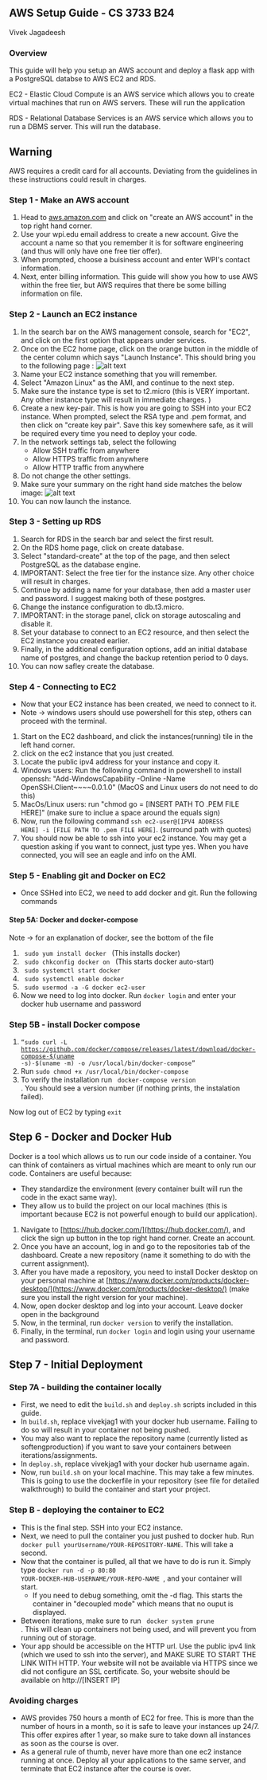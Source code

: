 ## AWS Setup Guide - CS 3733 B24 
Vivek Jagadeesh
### Overview
This guide will help you setup an AWS account and deploy a flask app with a PostgreSQL databse to AWS EC2 and RDS. 

EC2 - Elastic Cloud Compute is an AWS service which allows you to create virtual machines that run on AWS servers. These will run the application 

RDS - Relational Database Services is an AWS service which allows you to run a DBMS server. This will run the database. 


## Warning
AWS requires a credit card for all accounts. Deviating from the guidelines in these instructions could result in charges. 

### Step 1 - Make an AWS account
1. Head to [aws.amazon.com](https://aws.amazon.com) and click on "create an AWS account" in the top right hand corner. 
2. Use your wpi.edu email address to create a new account. Give the account a name so that you remember it is for software engineering (and thus will only have one free tier offer). 
3. When prompted, choose a buisiness account and enter WPI's contact information. 
4. Next, enter billing information. This guide will show you how to use AWS within the free tier, but AWS requires that there be some billing information on file. 

### Step 2 - Launch an EC2 instance 
1. In the search bar on the AWS management console, search for "EC2", and click on the first option that appears under services. 
2. Once on the EC2 home page, click on the orange button in the middle of the center column which says "Launch Instance". This should bring you to the following page :
![alt text](image.png)
3. Name your EC2 instance something that you will remember. 
4. Select "Amazon Linux" as the AMI, and continue to the next step. 
5. Make sure the instance type is set to t2.micro (this is VERY important. Any other instance type will result in immediate charges. )
6. Create a new key-pair. This is how you are going to SSH into your EC2 instance. When prompted, select the RSA type and .pem format, and then click on "create key pair". Save this key somewhere safe, as it will be required every time you need to deploy your code. 
7. In the network settings tab, select the following
    - Allow SSH traffic from anywhere
    - Allow HTTPS traffic from anywhere
    - Allow HTTP traffic from anywhere
8. Do not change the other settings. 
9. Make sure your summary on the right hand side matches the below image: 
![alt text](image-1.png)
10. You can now launch the instance. 

### Step 3 - Setting up RDS 
1. Search for RDS in the search bar and select the first result. 
2. On the RDS home page, click on create database. 
3. Select "standard-create" at the top of the page, and then select PostgreSQL as the database engine. 
4. IMPORTANT: Select the free tier for the instance size. Any other choice will result in charges. 
5. Continue by adding a name for your database, then add a master user and password. I suggest making both of these postgres. 
6. Change the instance configuration to db.t3.micro. 
7. IMPORTANT: in the storage panel, click on storage autoscaling and disable it. 
8. Set your database to connect to an EC2 resource, and then select the EC2 instance you created earlier. 
9. Finally, in the additional configuration options, add an initial database name of postgres, and change the backup retention period to 0 days. 
10. You can now safley create the database. 



### Step 4 - Connecting to EC2
- Now that your EC2 instance has been created, we need to connect to it. 
- Note -> windows users should use powershell for this step, others can proceed with the terminal. 
1. Start on the EC2 dashboard, and click the instances(running) tile in the left hand corner. 
2. click on the ec2 instance that you just created. 
3. Locate the public ipv4 address for your instance and copy it. 
4. Windows users: Run the following command in powershell to install openssh: 
"Add-WindowsCapability -Online -Name OpenSSH.Client~~~~0.0.1.0" (MacOS and Linux users do not need to do this)
5. MacOs/Linux users: run "chmod go = [INSERT PATH TO .PEM FILE HERE]" (make sure to inclue a space around the equals sign)
6. Now, run the following command <code>ssh ec2-user@[IPV4 ADDRESS HERE] -i [FILE PATH TO .pem FILE HERE]</code>.  (surround path with quotes)
7. You should now be able to ssh into your ec2 instance. You may get a question asking if you want to connect, just type yes. When you have connected, you will see an eagle and info on the AMI. 
### Step 5 - Enabling git and Docker on EC2
- Once SSHed into EC2, we need to add docker and git. Run the following commands
#### Step 5A: Docker and docker-compose 
Note -> for an explanation of docker, see the bottom of the file
1. <code> sudo yum install docker </code> (This installs docker)
2. <code> sudo chkconfig docker on </code> (This starts docker auto-start)
3. <code> sudo systemctl start docker </code> 
4. <code> sudo systemctl enable docker </code>
5. <code> sudo usermod -a -G docker ec2-user </code>
6. Now we need to log into docker. Run <code>docker login</code> and enter your docker hub username and password

### Step 5B - install Docker compose

1. <code>“sudo curl -L
https://github.com/docker/compose/releases/latest/download/docker-compose-$(uname
-s)-$(uname -m) -o /usr/local/bin/docker-compose”</code>
2. Run <code>sudo chmod +x /usr/local/bin/docker-compose</code>
3. To verify the installation run <code> docker-compose version </code>. You should see a version number (if nothing prints, the instalation failed). 

Now log out of EC2 by typing <code>exit</code>

## Step 6 - Docker and Docker Hub
Docker is a tool which allows us to run our code inside of a container. You can think of containers as virtual machines which are meant to only run our code. Containers are useful because: 
- They standardize the environment (every container built will run the code in the exact same way). 
- They allow us to build the project on our local machines (this is important because EC2 is not powerful enough to build our application). 
1. Navigate to [https://hub.docker.com/](https://hub.docker.com/), and click the sign up button in the top right hand corner. Create an account. 
2. Once you have an account, log in and go to the repositories tab of the dashboard. Create a new repository (name it something to do with the current assignment). 
3. After you have made a repository, you need to install Docker desktop on your personal machine at [https://www.docker.com/products/docker-desktop/](https://www.docker.com/products/docker-desktop/) (make sure you install the right version for your machine). 
4. Now, open docker desktop and log into your account. Leave docker open in the background
5. Now, in the terminal, run  <code>docker version</code> to verify the installation. 
6. Finally, in the terminal, run <code>docker login</code> and login using your username and password. 

## Step 7 - Initial Deployment
### Step 7A - building the container locally
- First, we need to edit the <code>build.sh</code> and <code>deploy.sh</code> scripts included in this guide. 
- In <code>build.sh</code>, replace vivekjag1 with your docker hub username. Failing to do so will result in your container not being pushed. 
- You may also want to replace the repository name (currently listed as softengproduction) if you want to save your containers between iterations/assignments. 
- In <code>deploy.sh</code>, replace vivekjag1 with your docker hub username again. 
- Now, run <code>build.sh</code> on your local machine. This may take a few minutes. This is going to use the dockerfile in your repository (see file for detailed walkthrough) to build the container and start your project. 
### Step B - deploying the container to EC2
- This is the final step. SSH into your EC2 instance. 
- Next, we need to pull the container you just pushed to docker hub. Run <code>docker pull yourUsername/YOUR-REPOSITORY-NAME</code>. This will take a second. 
- Now that the container is pulled, all that we have to do is run it. Simply type <code>docker run -d -p 80:80 YOUR-DOCKER-HUB-USERNAME/YOUR-REPO-NAME </code>, and your container will start. 
    - If you need to debug something, omit the -d flag. This starts the container in "decoupled mode" which means that no ouput is displayed. 
- Between iterations, make sure to run <code> docker system prune </code>. This will clean up containers not being used, and will prevent you from running out of storage.
- Your app should be accessible on the HTTP url. Use the public ipv4 link (which we used to ssh into the server), and MAKE SURE TO START THE LINK WITH HTTP. Your website will not be available via HTTPS since we did not configure an SSL certificate. So, your website should be available on http://[INSERT IP]
### Avoiding charges
- AWS provides 750 hours a month of EC2 for free. This is more than the number of hours in a month, so it is safe to leave your instances up 24/7. This offer expires after 1 year, so make sure to take down all instances as soon as the course is over. 
- As a general rule of thumb, never have more than one ec2 instance running at once. Deploy all your applications to the same server, and terminate that EC2 instance after the course is over. 


